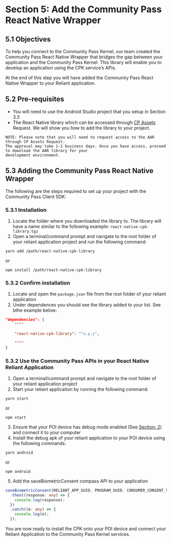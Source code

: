 # Section 5: Add the Community Pass React Native Wrapper

## 5.1 Objectives

To help you connect to the Community Pass Kernel, our team created the Community Pass React Native Wrapper that bridges the gap between your application and the Community Pass Kernel. This library will enable you to develop an application using the CPK service’s APIs.

At the end of this step you will have added the Community Pass React Native Wrapper to your Reliant application.

## 5.2 Pre-requisites

- You will need to use the Android Studio project that you setup in Section 3.3
- The React Native library which can be accessed through [CP Assets](https://developer.mastercard.com/cp-kernel-integration-api/documentation/cp-assets/cp-assets-request/) Request. We will show you how to add the library to your project.

```
NOTE: Please note that you will need to request access to the AAR through CP Assets Request.
The approval may take 1-2 business days. Once you have access, proceed to download the AAR library for your
development environment.
```

## 5.3 Adding the Community Pass React Native Wrapper

The following are the steps required to set up your project with the Community Pass Client SDK:

### 5.3.1 Installation

1. Locate the folder where you downloaded the library to. The library will have a name similar to the following example: `react-native-cpk-library.tgz`
2. Open a terminal/command prompt and navigate to the root folder of your reliant application project and run the following command:

```
yarn add /path/react-native-cpk-library
```

or

```
npm install /path/react-native-cpk-library
```

### 5.3.2 Confirm installation

1. Locate and open the `package.json` file from the root folder of your reliant application
2. Under dependences you should see the library added to your list. See bthe example below:

```json
"dependencies": {
    """"

    "react-native-cpk-library": "^x.y.z",

    """"
}

```

### 5.3.2 Use the Community Pass APIs in your React Native Reliant Application

1. Open a terminal/command prompt and navigate to the root folder of your reliant application project
2. Start your reliant application by running the following command:

```
yarn start
```

or

```
npm start
```

3. Ensure that your POI device has debug mode enabled (See [Section: 2](device-setup.md)) and connect it to your computer
4. Install the debug apk of your reliant application to your POI device using the following commands:

```
yarn android
```

or

```
npm android
```

5. Add the saveBiometricConsent compass API to your application

```typescript
saveBiometricConsent(RELIANT_APP_GUID, PROGRAM_GUID, CONSUMER_CONSENT_VALUE)
  .then((response: any) => {
    console.log(response);
  })
  .catch((e: any) => {
    console.log(e);
  });
```

You are now ready to install the CPK onto your POI device and connect your Reliant Application to the Community Pass Kernel services.
